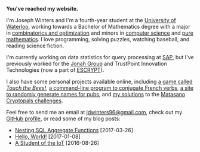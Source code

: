 <!-- Joseph Winters -->

**You've reached my website.**

I'm Joseph Winters and I'm a fourth-year student at the
[University of Waterloo](https://uwaterloo.ca/), working towards a Bachelor of
Mathematics degree with a major in
[combinatorics and optimization](https://uwaterloo.ca/combinatorics-and-optimization/)
and minors in [computer science](https://cs.uwaterloo.ca/) and
[pure mathematics](https://uwaterloo.ca/pure-mathematics/).  I love
programming, solving puzzles, watching baseball, and reading science fiction.

I'm currently working on data statistics for query processing at
[SAP](https://sap.com), but I've previously worked for the
[Jonah Group](https://jonahgroup.com) and TrustPoint Innovation Technologies
(now a part of [ESCRYPT](https://escrypt.com)).

I also have some personal projects available online, including
[a game called *Touch the Bees!*](https://github.com/jdw1996/touch-the-bees),
[a command-line program to conjugate French verbs](https://github.com/jdw1996/french-conjugator),
[a site to randomly generate names for pubs](https://github.com/jdw1996/pub-name-generator),
and [my solutions](https://github.com/jdw1996/cryptopals) to the
[Matasano Cryptopals challenges](https://cryptopals.com/).

Feel free to send me an email at
[jdwinters96@gmail.com](mailto:jdwinters96@gmail.com), check out my
[GitHub profile](https://github.com/jdw1996), or read some of my blog posts:

* [Nesting SQL Aggregate Functions](/2017-03-26-nesting-sql-aggregate-functions.html) <span class="index-date">[2017-03-26]</span>
* [Hello, World!](/2017-01-08-hello-world.html) <span class="index-date">[2017-01-08]</span>
* [A Student of the IoT](/2016-08-26-a-student-of-the-iot.html) <span class="index-date">[2016-08-26]</span>
<!-- * [Title](/link) <span class="index-date">[date]</span> -->
